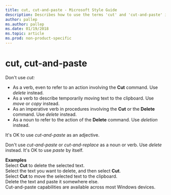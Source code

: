 ```yaml
---
title: cut, cut-and-paste - Microsoft Style Guide
description: Describes how to use the terms 'cut' and 'cut-and-paste' in Microsoft content depending on context and provides examples of their usage.
author: pallep
ms.author: pallep
ms.date: 01/19/2018
ms.topic: article
ms.prod: non-product-specific
---
```


# cut, cut-and-paste

Don't use *cut:*

  - As a verb, even to refer to an action involving the **Cut** command. Use *delete* instead.
  - As a verb to describe temporarily moving text to the clipboard. Use *move* or *copy* instead.
  - As an imperative verb in procedures involving the **Cut** or the **Delete** command. Use *delete* instead.
  - As a noun to refer to the action of the **Delete** command. Use *deletion* instead. 

It's OK to use *cut-and-paste* as an adjective. 

Don't use *cut-and-paste* or *cut-and-replace* as a noun or verb. Use *delete* instead. It's OK to use *paste* by itself. 

**Examples**  
Select **Cut** to delete the selected text.   
Select the text you want to delete, and then select **Cut**.  
Select **Cut** to move the selected text to the clipboard.  
Delete the text and paste it somewhere else.  
Cut-and-paste capabilities are available across most Windows devices. 

